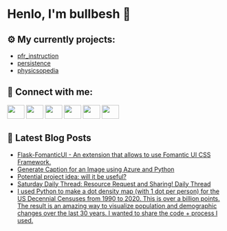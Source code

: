 # Henlo, I'm bullbesh 👋

## ⚙️ My currently projects:
- [pfr_instruction](https://github.com/bullbesh/pfr_instruction)
- [persistence](https://github.com/bullbesh/persistence)
- [physicsopedia](https://github.com/bullbesh/physicsopedia)

## 🔎 Connect with me:
[<img height="32" width="40" src="https://cdn.jsdelivr.net/npm/simple-icons@v5/icons/telegram.svg" />](https://t.me/bullbesh)
[<img height="32" width="40" src="https://cdn.jsdelivr.net/npm/simple-icons@v5/icons/vk.svg" />](https://vk.com/bullbesh)
[<img height="32" width="40" src="https://cdn.jsdelivr.net/npm/simple-icons@v5/icons/twitter.svg" />](https://twitter.com/bullbesh1)
[<img height="32" width="40" src="https://cdn.jsdelivr.net/npm/simple-icons@v5/icons/instagram.svg" />](https://www.instagram.com/bullbesh)
[<img height="32" width="40" src="https://cdn.jsdelivr.net/npm/simple-icons@v5/icons/reddit.svg" />](https://www.reddit.com/user/bullbesh)
[<img height="32" width="40" src="https://cdn.jsdelivr.net/npm/simple-icons@v5/icons/youtube.svg" />](https://www.youtube.com/channel/UCtfjRs6uzgq5mfm8S06WTcg)

## 📕 Latest Blog Posts
<!-- BLOG-POST-LIST:START -->
- [Flask-FomanticUI - An extension that allows to use Fomantic UI CSS Framework.](https://www.reddit.com/r/Python/comments/ryox7h/flaskfomanticui_an_extension_that_allows_to_use/)
- [Generate Caption for an Image using Azure and Python](https://www.reddit.com/r/Python/comments/rymngd/generate_caption_for_an_image_using_azure_and/)
- [Potential project idea: will it be useful?](https://www.reddit.com/r/Python/comments/rymccd/potential_project_idea_will_it_be_useful/)
- [Saturday Daily Thread: Resource Request and Sharing! Daily Thread](https://www.reddit.com/r/Python/comments/rylwuc/saturday_daily_thread_resource_request_and/)
- [I used Python to make a dot density map &lpar;with 1 dot per person&rpar; for the US Decennial Censuses from 1990 to 2020. This is over a billion points. The result is an amazing way to visualize population and demographic changes over the last 30 years. I wanted to share the code + process I used.](https://www.reddit.com/r/Python/comments/rykx3w/i_used_python_to_make_a_dot_density_map_with_1/)
<!-- BLOG-POST-LIST:END -->
